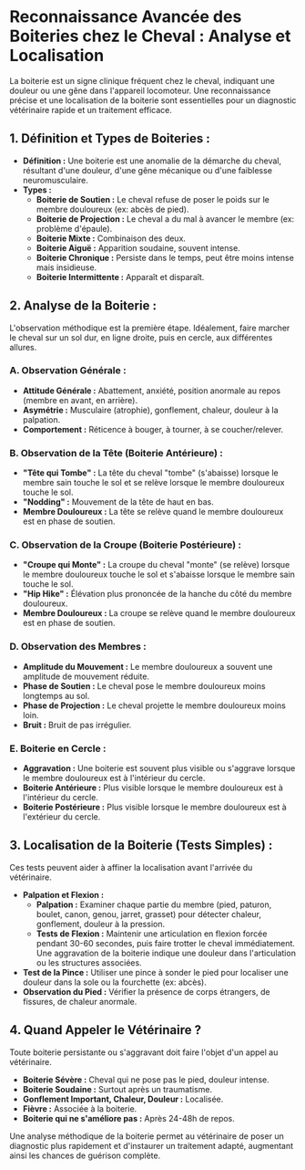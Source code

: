 # Reconnaissance Avancée des Boiteries chez le Cheval : Analyse et Localisation

La boiterie est un signe clinique fréquent chez le cheval, indiquant une douleur ou une gêne dans l'appareil locomoteur. Une reconnaissance précise et une localisation de la boiterie sont essentielles pour un diagnostic vétérinaire rapide et un traitement efficace.

## 1. Définition et Types de Boiteries :

*   **Définition :** Une boiterie est une anomalie de la démarche du cheval, résultant d'une douleur, d'une gêne mécanique ou d'une faiblesse neuromusculaire.
*   **Types :**
    *   **Boiterie de Soutien :** Le cheval refuse de poser le poids sur le membre douloureux (ex: abcès de pied).
    *   **Boiterie de Projection :** Le cheval a du mal à avancer le membre (ex: problème d'épaule).
    *   **Boiterie Mixte :** Combinaison des deux.
    *   **Boiterie Aiguë :** Apparition soudaine, souvent intense.
    *   **Boiterie Chronique :** Persiste dans le temps, peut être moins intense mais insidieuse.
    *   **Boiterie Intermittente :** Apparaît et disparaît.

## 2. Analyse de la Boiterie :

L'observation méthodique est la première étape. Idéalement, faire marcher le cheval sur un sol dur, en ligne droite, puis en cercle, aux différentes allures.

### A. Observation Générale :

*   **Attitude Générale :** Abattement, anxiété, position anormale au repos (membre en avant, en arrière).
*   **Asymétrie :** Musculaire (atrophie), gonflement, chaleur, douleur à la palpation.
*   **Comportement :** Réticence à bouger, à tourner, à se coucher/relever.

### B. Observation de la Tête (Boiterie Antérieure) :

*   **"Tête qui Tombe" :** La tête du cheval "tombe" (s'abaisse) lorsque le membre sain touche le sol et se relève lorsque le membre douloureux touche le sol.
*   **"Nodding" :** Mouvement de la tête de haut en bas.
*   **Membre Douloureux :** La tête se relève quand le membre douloureux est en phase de soutien.

### C. Observation de la Croupe (Boiterie Postérieure) :

*   **"Croupe qui Monte" :** La croupe du cheval "monte" (se relève) lorsque le membre douloureux touche le sol et s'abaisse lorsque le membre sain touche le sol.
*   **"Hip Hike" :** Élévation plus prononcée de la hanche du côté du membre douloureux.
*   **Membre Douloureux :** La croupe se relève quand le membre douloureux est en phase de soutien.

### D. Observation des Membres :

*   **Amplitude du Mouvement :** Le membre douloureux a souvent une amplitude de mouvement réduite.
*   **Phase de Soutien :** Le cheval pose le membre douloureux moins longtemps au sol.
*   **Phase de Projection :** Le cheval projette le membre douloureux moins loin.
*   **Bruit :** Bruit de pas irrégulier.

### E. Boiterie en Cercle :

*   **Aggravation :** Une boiterie est souvent plus visible ou s'aggrave lorsque le membre douloureux est à l'intérieur du cercle.
*   **Boiterie Antérieure :** Plus visible lorsque le membre douloureux est à l'intérieur du cercle.
*   **Boiterie Postérieure :** Plus visible lorsque le membre douloureux est à l'extérieur du cercle.

## 3. Localisation de la Boiterie (Tests Simples) :

Ces tests peuvent aider à affiner la localisation avant l'arrivée du vétérinaire.

*   **Palpation et Flexion :**
    *   **Palpation :** Examiner chaque partie du membre (pied, paturon, boulet, canon, genou, jarret, grasset) pour détecter chaleur, gonflement, douleur à la pression.
    *   **Tests de Flexion :** Maintenir une articulation en flexion forcée pendant 30-60 secondes, puis faire trotter le cheval immédiatement. Une aggravation de la boiterie indique une douleur dans l'articulation ou les structures associées.
*   **Test de la Pince :** Utiliser une pince à sonder le pied pour localiser une douleur dans la sole ou la fourchette (ex: abcès).
*   **Observation du Pied :** Vérifier la présence de corps étrangers, de fissures, de chaleur anormale.

## 4. Quand Appeler le Vétérinaire ?

Toute boiterie persistante ou s'aggravant doit faire l'objet d'un appel au vétérinaire.

*   **Boiterie Sévère :** Cheval qui ne pose pas le pied, douleur intense.
*   **Boiterie Soudaine :** Surtout après un traumatisme.
*   **Gonflement Important, Chaleur, Douleur :** Localisée.
*   **Fièvre :** Associée à la boiterie.
*   **Boiterie qui ne s'améliore pas :** Après 24-48h de repos.

Une analyse méthodique de la boiterie permet au vétérinaire de poser un diagnostic plus rapidement et d'instaurer un traitement adapté, augmentant ainsi les chances de guérison complète.
